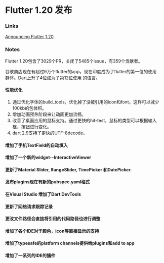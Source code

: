 # Flutter 1.20 发布

### Links

[Announcing Flutter 1.20](https://medium.com/flutter/announcing-flutter-1-20-2aaf68c89c75)

### Notes

Flutter 1.20包含了3029个PR，关闭了5485个issue，有359个贡献者。

谷歌商店现在有超过9万个flutter的app，现在印度成为了flutter的第一位的使用群体。Dart上升了4位成为了第12位使用 的语言。

#### 性能优化

1. 通过优化字体的build_tools，优化掉了没被引用的icon和font，这样可以减少100kb的包体积。
2. 增加动画预热阶段来让动画更加流畅。
3. 改善了桌面应用的鼠标支持。通过更快的hit-test，鼠标的类型可以根据输入框，按钮进行变化。
4. dart 2.9支持了更快的UTF-8decode。

#### 增加了手机TextField的自动填入

#### 增加了一个新的widget--InteractiveViewer

#### 更新了Material Slider, RangeSlider, TimePicker 和DatePicker.

#### 发布plugins现在有新的pubspec.yaml格式

#### 在Visual Studio 增加了Dart DevTools

#### 更新了网络请求跟踪记录

#### 更改文件路径会直接将引用的代码路径也进行调整

#### 增加了各个IDE对于颜色，icon等直接显示的支持

#### 增加了typesafe的platform channels提供给plugins和add to app

#### 增加了一系列的IDE的插件









